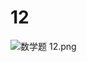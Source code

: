 # 12

<img src="/Users/yangdong/Library/CloudStorage/OneDrive-Personal/Media/Knowledge Base.media/数学题 12.png" alt="数学题 12.png" style="zoom:100%;" />
